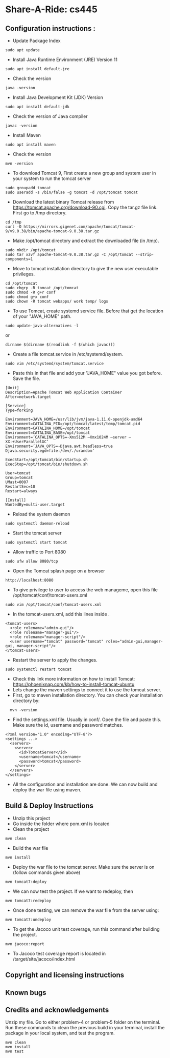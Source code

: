 # Share-A-Ride: cs445

## Configuration instructions :
* Update Package Index
```
sudo apt update
```
* Install Java Runtime Environment (JRE) Version 11
```
sudo apt install default-jre
```
* Check the version
```
java -version
```
* Install Java Development Kit (JDK) Version
```
sudo apt install default-jdk
```
* Check the version of Java compiler
```
javac -version
```
* Install Maven 
```
sudo apt install maven
```
* Check the version
```
mvn -version
```
* To download Tomcat 9, First create a new group and system user in your system to run the tomcat server
```
sudo groupadd tomcat
sudo useradd -s /bin/false -g tomcat -d /opt/tomcat tomcat
```
* Download the latest binary Tomcat release from https://tomcat.apache.org/download-90.cgi. Copy the tar.gz file link. First go to /tmp directory.
```
cd /tmp
curl -O https://mirrors.gigenet.com/apache/tomcat/tomcat-9/v9.0.38/bin/apache-tomcat-9.0.38.tar.gz
```
* Make /opt/tomcat directory and extract the downloaded file (in /tmp).
```
sudo mkdir /opt/tomcat
sudo tar xzvf apache-tomcat-9.0.38.tar.gz -C /opt/tomcat --strip-components=1
```
* Move to tomcat installation directory to give the new user executable privileges.
```
cd /opt/tomcat
sudo chgrp -R tomcat /opt/tomcat
sudo chmod -R g+r conf
sudo chmod g+x conf
sudo chown -R tomcat webapps/ work temp/ logs
```
* To use Tomcat, create systemd service file. Before that get the location of your "JAVA_HOME" path.
```
sudo update-java-alternatives -l
```
or
```
dirname $(dirname $(readlink -f $(which javac)))
```
* Create a file tomcat.service in /etc/systemd/system.
```
sudo vim /etc/systemd/system/tomcat.service
```
* Paste this in that file and add your "JAVA_HOME" value you got before. Save the file.
```
[Unit]
Description=Apache Tomcat Web Application Container
After=network.target

[Service]
Type=forking

Environment=JAVA_HOME=/usr/lib/jvm/java-1.11.0-openjdk-amd64
Environment=CATALINA_PID=/opt/tomcat/latest/temp/tomcat.pid
Environment=CATALINA_HOME=/opt/tomcat
Environment=CATALINA_BASE=/opt/tomcat
Environment=’CATALINA_OPTS=-Xms512M –Xmx1024M –server –XX:+UserParallelGC’
Environment=’JAVA_OPTS=-Djava.awt.headless=true Djava.security.egd=file:/dev/./urandom’

ExecStart=/opt/tomcat/bin/startup.sh
ExecStop=/opt/tomcat/bin/shutdown.sh

User=tomcat
Group=tomcat
UMast=0007
RestartSec=10
Restart=always

[Install]
WantedBy=multi-user.target
```
* Reload the system daemon
```
sudo systemctl daemon-reload
```
* Start the tomcat server
```
sudo systemctl start tomcat
```
* Allow traffic to Port 8080
```
sudo ufw allow 8080/tcp
```
* Open the Tomcat splash page on a browser
```
http://localhost:8080
```
* To give privilege to user to access the web manageme, open this file /opt/tomcat/conf/tomcat-users.xml
```
sudo vim /opt/tomcat/conf/tomcat-users.xml
```
* In the tomcat-users.xml, add this lines inside <tomcat-users>.
```
<tomcat-users>
  <role rolename="admin-gui"/>
  <role rolename="manager-gui"/>
  <role rolename="manager-script"/>
  <user username="tomcat" password="tomcat" roles="admin-gui,manager-gui, manager-script"/>
</tomcat-users>
```
* Restart the server to apply the changes.
```
sudo systemctl restart tomcat
```
* Check this link more information on how to install Tomcat: https://phoenixnap.com/kb/how-to-install-tomcat-ubuntu
* Lets change the maven settings to connect it to use the tomcat server. 
* First, go to maven installation directory. You can check your installation directory by:
```
  mvn -version
```
* Find the settings.xml file. Usually in conf/. Open the file and paste this. Make sure the id, username and password matches.
```
<?xml version="1.0" encoding="UTF-8"?>
<settings ...>
  <servers>
    <server>
      <id>TomcatServer</id>
      <username>tomcat</username>
      <password>tomcat</password>
    </server>
  </servers>
</settings>
```
* All the configuration and installation are done. We can now build and deploy the war file using maven.
  
## Build & Deploy Instructions
* Unzip this project
* Go inside the folder where pom.xml is located
* Clean the project
```
mvn clean
```
* Build the war file
```
mvn install
```
* Deploy the war file to the tomcat server. Make sure the server is on (follow commands given above)
```
mvn tomcat7:deploy
```
* We can now test the project. If we want to redeploy, then
```
mvn tomcat7:redeploy
```
* Once done testing, we can remove the war file from the server using:
```
mvn tomcat7:undeploy
```
* To get the Jacoco unit test coverage, run this command after building the project.
```
mvn jacoco:report
```
* To Jacoco test coverage report is located in /target/site/jacoco/index.html

## Copyright and licensing instructions

## Known bugs
## Credits and acknowledgements
Unzip my file.
Go to either problem-4 or problem-5 folder on the terminal.
Run these commands to clean the previous build in your terminal, install the package in your local system, and test the program. 
```
mvn clean 
mvn install   
mvn test
```

